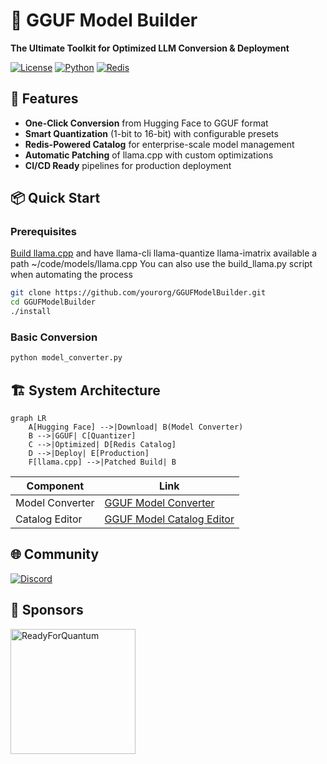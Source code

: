 
# 🚀 GGUF Model Builder

**The Ultimate Toolkit for Optimized LLM Conversion & Deployment**

[![License](https://img.shields.io/badge/License-Apache_2.0-blue.svg)](https://opensource.org/licenses/Apache-2.0)
[![Python](https://img.shields.io/badge/Python-3.8%2B-blue)](https://www.python.org/downloads/)
[![Redis](https://img.shields.io/badge/Redis-7.0%2B-red)](https://redis.io/)

## 🌟 Features

- **One-Click Conversion** from Hugging Face to GGUF format
- **Smart Quantization** (1-bit to 16-bit) with configurable presets
- **Redis-Powered Catalog** for enterprise-scale model management
- **Automatic Patching** of llama.cpp with custom optimizations
- **CI/CD Ready** pipelines for production deployment

## 📦 Quick Start

### Prerequisites

[Build llama.cpp](https://github.com/ggml-org/llama.cpp/blob/master/docs/build.md) and have llama-cli llama-quantize llama-imatrix available a path ~/code/models/llama.cpp
You can also use the build_llama.py script when automating the process

```bash
git clone https://github.com/yourorg/GGUFModelBuilder.git
cd GGUFModelBuilder
./install
```

### Basic Conversion
```bash
python model_converter.py
```

## 🏗️ System Architecture

```mermaid
graph LR
    A[Hugging Face] -->|Download| B(Model Converter)
    B -->|GGUF| C[Quantizer]
    C -->|Optimized| D[Redis Catalog]
    D -->|Deploy| E[Production]
    F[llama.cpp] -->|Patched Build| B
```

| Component | Link |
|-----------|------|
| Model Converter | [GGUF Model Converter](GGUFModelBuilder/wiki/Model-Converter) |
| Catalog Editor | [GGUF Model Catalog Editor](GGUFModelBuilder/wiki/GGUF-Model-Catalog-Editor) |


## 🌐 Community

[![Discord](https://img.shields.io/discord/your-server-id?label=Discord)](https://discord.gg/rne7YaK3)

## 🤝 Sponsors

<a href="https://readyforquantum.com" target="_blank">
  <img src="https://readyforquantum.com/logo.png" alt="ReadyForQuantum" width="200">
</a>


